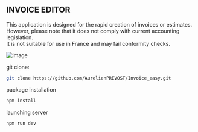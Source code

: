 ## INVOICE EDITOR

This application is designed for the rapid creation of invoices or estimates.  
However, please note that it does not comply with current accounting legislation.  
It is not suitable for use in France and may fail conformity checks.
  

![image](https://github.com/AurelienPREVOST/Invoice_easy/assets/102169301/16f28fc4-1d18-4c29-a38c-48d7dc72d527)


git clone:
```bash
git clone https://github.com/AurelienPREVOST/Invoice_easy.git
```

package installation
```bash
npm install
```

launching server
```bash
npm run dev
```
